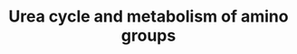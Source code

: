 ---
annotations:
- id: PW:0000076
  parent: classic metabolic pathway
  type: Pathway Ontology
  value: urea cycle pathway
authors:
- L.M.Ferrante
- MaintBot
- Thomas
- Khanspers
- AdrienDefay
- Mkutmon
- Egonw
- DeSl
- IreneHemel
- Finterly
citedin:
- link: PMC8155553
  title: 'Heterogeneity

    of Lipid and Protein Cartilage Profiles

    Associated with Human Osteoarthritis with or without Type 2 Diabetes

    Mellitus (2021)'
- link: 10.1007/s13770-023-00621-1
  title: Reconstructed Human Skin with Hypodermis Shows Essential Role of Adipose
    Tissue in Skin Metabolism (2024)
description: 'The urea cycle (also known as the ornithine cycle) is a cycle of biochemical
  reactions that produces urea ((NH2)2CO) from ammonia (NH3). This cycle occurs in
  ureotelic organisms. The urea cycle converts highly toxic ammonia to urea for excretion.
  This cycle was the first metabolic cycle to be discovered (Hans Krebs and Kurt Henseleit,
  1932), five years before the discovery of the TCA cycle. The urea cycle takes place
  primarily in the liver and, to a lesser extent, in the kidneys.  Amino acid catabolism
  results in waste ammonia. All animals need a way to excrete this product. Most aquatic
  organisms, or ammonotelic organisms, excrete ammonia without converting it. Ammonia
  is toxic, but upon excretion from aquatic species, it is diluted by the water outside
  the organism. Organisms that cannot easily and safely remove nitrogen as ammonia
  convert it to a less toxic substance such as urea or uric acid. The urea cycle mainly
  occurs in the liver. The urea produced by the liver is then released into the bloodstream
  where it travels to the kidneys and is ultimately excreted in urine. In species
  including birds and most insects, the ammonia is converted into uric acid or its
  urate salt, which is excreted in solid form. Source description: [https://en.wikipedia.org/wiki/Urea_cycle
  Wikipedia]  Proteins on this pathway have targeted assays available via the [https://assays.cancer.gov/available_assays?wp_id=WP497
  CPTAC Assay Portal].'
last-edited: 2021-06-17
ndex: 155ea1bb-da0f-11eb-b666-0ac135e8bacf
organisms:
- Homo sapiens
redirect_from:
- /index.php/Pathway:WP497
- /instance/WP497
- /instance/WP497_r119105
revision: r119105
schema-jsonld:
- '@context': https://schema.org/
  '@id': https://wikipathways.github.io/pathways/WP497.html
  '@type': Dataset
  creator:
    '@type': Organization
    name: WikiPathways
  description: 'The urea cycle (also known as the ornithine cycle) is a cycle of biochemical
    reactions that produces urea ((NH2)2CO) from ammonia (NH3). This cycle occurs
    in ureotelic organisms. The urea cycle converts highly toxic ammonia to urea for
    excretion. This cycle was the first metabolic cycle to be discovered (Hans Krebs
    and Kurt Henseleit, 1932), five years before the discovery of the TCA cycle. The
    urea cycle takes place primarily in the liver and, to a lesser extent, in the
    kidneys.  Amino acid catabolism results in waste ammonia. All animals need a way
    to excrete this product. Most aquatic organisms, or ammonotelic organisms, excrete
    ammonia without converting it. Ammonia is toxic, but upon excretion from aquatic
    species, it is diluted by the water outside the organism. Organisms that cannot
    easily and safely remove nitrogen as ammonia convert it to a less toxic substance
    such as urea or uric acid. The urea cycle mainly occurs in the liver. The urea
    produced by the liver is then released into the bloodstream where it travels to
    the kidneys and is ultimately excreted in urine. In species including birds and
    most insects, the ammonia is converted into uric acid or its urate salt, which
    is excreted in solid form. Source description: [https://en.wikipedia.org/wiki/Urea_cycle
    Wikipedia]  Proteins on this pathway have targeted assays available via the [https://assays.cancer.gov/available_assays?wp_id=WP497
    CPTAC Assay Portal].'
  keywords:
  - (S)-1-Pyrroline-5-carboxylate
  - 1.2.1.38
  - 1.2.1.46
  - 2.3.1.35
  - 2.6.1.11
  - 2.6.1.69
  - 2.7.2.8
  - 2.7.3.1
  - 3.5.1.16
  - 3.5.1.5
  - 3.5.1.54
  - 3.5.1.59
  - 3.5.2.10
  - 3.5.2.14
  - 3.5.3.3
  - 3.5.4.21
  - 6.3.4.6
  - ACY1
  - ALDH18A1
  - ARG1
  - ARG2
  - ASL
  - ASS
  - Arginine
  - CKB
  - CKM
  - CO2
  - CPS1
  - Carbamoyl
  - Creatine
  - Creatinine
  - Formaldehyde
  - Formate
  - Fumarate
  - GAMT
  - GATM
  - GLUD1
  - Guanidinoacetate
  - L-Aspartate
  - L-Citrulline
  - L-Glutamate
  - L-Glutamate 5-semialdehyde
  - L-Ornithine
  - L-Proline
  - L-glutamyl
  - N-(L-Arginino)succinate
  - N-Acetyl-L-glutamate
  - N-Acetyl-glutamate
  - N-Carbamoylsarcosine
  - N-Methylhydantoin
  - N2-Acetyl-L-ornithine
  - NAGS
  - NH3
  - OAT
  - ODC1
  - OTC
  - PYCR1
  - PYCRL
  - Phosphoguanidinoacetate
  - Putrescine
  - SARDH
  - SMS
  - SRM
  - Sarcosine
  - Spermidine
  - Spermine
  - Urea
  - Urea-1-carboxylate
  - creatine-P
  license: CC0
  name: Urea cycle and metabolism of amino groups
seo: CreativeWork
title: Urea cycle and metabolism of amino groups
wpid: WP497
---